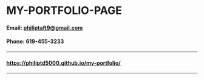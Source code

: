 # MY-PORTFOLIO-PAGE

#### Email: philiptaft9@gmail.com

#### Phone: 619-455-3233


<hr>

<a href="https://philiptd5000.github.io/my-portfolio/" target="_blank"><h4>https://philiptd5000.github.io/my-portfolio/</h4></a>

<hr>


